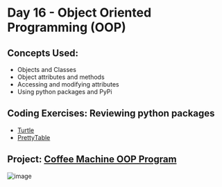 # Day 16 - Object Oriented Programming (OOP)

## Concepts Used:

- Objects and Classes
- Object attributes and methods
- Accessing and modifying attributes
- Using python packages and PyPi

## Coding Exercises: Reviewing python packages
- [Turtle](https://github.com/xialuna/100-Days-of-Python/blob/main/Intermediate%20(Day%2015%20-%20Day%2057)/Day%2016%20-%20Coffee%20Machine%20OOP/Review%20Trials/turtleTry.py)
- [PrettyTable](https://github.com/xialuna/100-Days-of-Python/blob/main/Intermediate%20(Day%2015%20-%20Day%2057)/Day%2016%20-%20Coffee%20Machine%20OOP/Review%20Trials/prettyTableTry.py)

## Project: [Coffee Machine OOP Program](https://github.com/xialuna/100-Days-of-Python/tree/main/Intermediate%20(Day%2015%20-%20Day%2057)/Day%2016%20-%20Coffee%20Machine%20OOP/Coffee%20Machine%20OOP%20Program)
![image](https://github.com/xialuna/100-Days-of-Python/assets/115876263/08c48a51-beed-4221-8c71-df3f756b1173)

